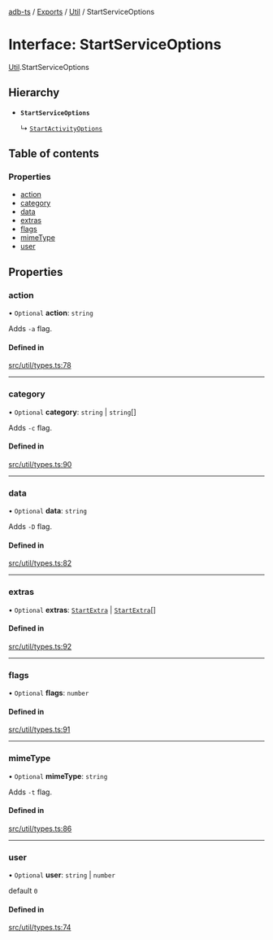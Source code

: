 [adb-ts](../README.md) / [Exports](../modules.md) / [Util](../modules/Util.md) / StartServiceOptions

# Interface: StartServiceOptions

[Util](../modules/Util.md).StartServiceOptions

## Hierarchy

-   **`StartServiceOptions`**

    ↳ [`StartActivityOptions`](Util.StartActivityOptions.md)

## Table of contents

### Properties

-   [action](Util.StartServiceOptions.md#action)
-   [category](Util.StartServiceOptions.md#category)
-   [data](Util.StartServiceOptions.md#data)
-   [extras](Util.StartServiceOptions.md#extras)
-   [flags](Util.StartServiceOptions.md#flags)
-   [mimeType](Util.StartServiceOptions.md#mimetype)
-   [user](Util.StartServiceOptions.md#user)

## Properties

### action

• `Optional` **action**: `string`

Adds `-a` flag.

#### Defined in

[src/util/types.ts:78](https://github.com/Maaaartin/adb-ts/blob/5393493/src/util/types.ts#L78)

---

### category

• `Optional` **category**: `string` \| `string`[]

Adds `-c` flag.

#### Defined in

[src/util/types.ts:90](https://github.com/Maaaartin/adb-ts/blob/5393493/src/util/types.ts#L90)

---

### data

• `Optional` **data**: `string`

Adds `-D` flag.

#### Defined in

[src/util/types.ts:82](https://github.com/Maaaartin/adb-ts/blob/5393493/src/util/types.ts#L82)

---

### extras

• `Optional` **extras**: [`StartExtra`](../modules/Util.md#startextra) \| [`StartExtra`](../modules/Util.md#startextra)[]

#### Defined in

[src/util/types.ts:92](https://github.com/Maaaartin/adb-ts/blob/5393493/src/util/types.ts#L92)

---

### flags

• `Optional` **flags**: `number`

#### Defined in

[src/util/types.ts:91](https://github.com/Maaaartin/adb-ts/blob/5393493/src/util/types.ts#L91)

---

### mimeType

• `Optional` **mimeType**: `string`

Adds `-t` flag.

#### Defined in

[src/util/types.ts:86](https://github.com/Maaaartin/adb-ts/blob/5393493/src/util/types.ts#L86)

---

### user

• `Optional` **user**: `string` \| `number`

default `0`

#### Defined in

[src/util/types.ts:74](https://github.com/Maaaartin/adb-ts/blob/5393493/src/util/types.ts#L74)
